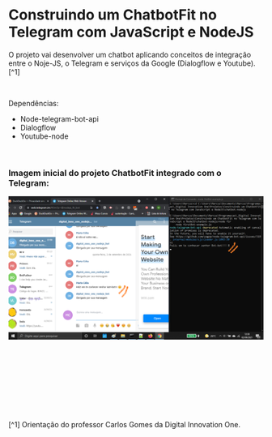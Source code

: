 # Construindo um ChatbotFit no Telegram com JavaScript e NodeJS

O projeto vai desenvolver um chatbot aplicando conceitos de integração entre o Noje-JS, o Telegram e serviços da Google (Dialogflow e Youtube). [^1]

<br />

Dependências:

- Node-telegram-bot-api
- Dialogflow
- Youtube-node




<br />

### Imagem inicial do projeto ChatbotFit integrado com o Telegram:
![imagem do projeto chatbot-nodejs-icon](./public/images/chatbot-nodejs-icon.png)


<br />

### 
![]()


<br />

### 
![]()


[^1] Orientação do professor Carlos Gomes da Digital Innovation One.







